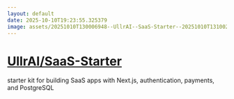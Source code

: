 ```yaml
---
layout: default
date: 2025-10-10T19:23:55.325379
image: assets/20251010T130006948--UllrAI--SaaS-Starter--20251010T131002134--cropped.png
---
```


# [UllrAI/SaaS-Starter](https://github.com/UllrAI/SaaS-Starter)

starter kit for building SaaS apps with Next.js, authentication, payments, and PostgreSQL
